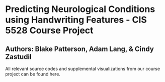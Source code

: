 # Predicting Neurological Conditions using Handwriting Features - CIS 5528 Course Project
## Authors: Blake Patterson, Adam Lang, & Cindy Zastudil

All relevant source codes and supplemental visualizations from our course project can be found here.
